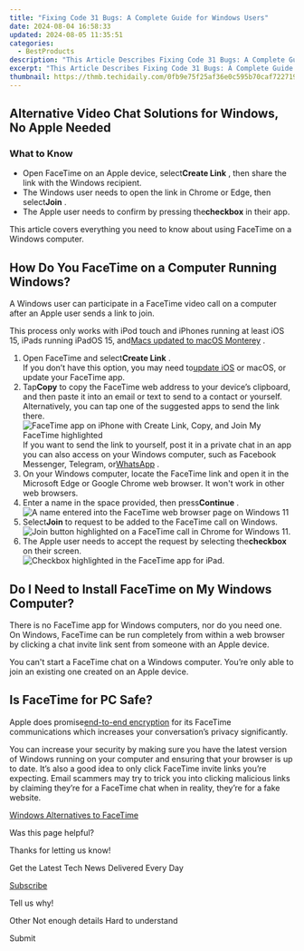 ```yaml
---
title: "Fixing Code 31 Bugs: A Complete Guide for Windows Users"
date: 2024-08-04 16:58:33
updated: 2024-08-05 11:35:51
categories:
  - BestProducts
description: "This Article Describes Fixing Code 31 Bugs: A Complete Guide for Windows Users"
excerpt: "This Article Describes Fixing Code 31 Bugs: A Complete Guide for Windows Users"
thumbnail: https://thmb.techidaily.com/0fb9e75f25af36e0c595b70caf722719ae176ebbaafa4088d329d674adb3fc6f.jpg
---
```


## Alternative Video Chat Solutions for Windows, No Apple Needed
### What to Know

* Open FaceTime on an Apple device, select**Create Link** , then share the link with the Windows recipient.
* The Windows user needs to open the link in Chrome or Edge, then select**Join** .
* The Apple user needs to confirm by pressing the**checkbox** in their app.

 This article covers everything you need to know about using FaceTime on a Windows computer.

## How Do You FaceTime on a Computer Running Windows?

 A Windows user can participate in a FaceTime video call on a computer after an Apple user sends a link to join.

 This process only works with iPod touch and iPhones running at least iOS 15, iPads running iPadOS 15, and[Macs updated to macOS Monterey](https://www.lifewire.com/upgrade-to-macos-monterey-5209805) .

1. Open FaceTime and select**Create Link** .  
 If you don’t have this option, you may need to[update iOS](https://www.lifewire.com/upgrade-to-ios-15-5193667) or macOS, or update your FaceTime app.
2. Tap**Copy** to copy the FaceTime web address to your device’s clipboard, and then paste it into an email or text to send to a contact or yourself. Alternatively, you can tap one of the suggested apps to send the link there.  
![FaceTime app on iPhone with Create Link, Copy, and Join My FaceTime highlighted](https://www.lifewire.com/thmb/v19aQbgVNHjz4LM82TipY62hlZ8=/1500x0/filters:no_upscale():max_bytes(150000):strip_icc():format(webp)/SendLink-e9a6082b8665420993fad79478332dcd.jpg)  
 If you want to send the link to yourself, post it in a private chat in an app you can also access on your Windows computer, such as Facebook Messenger, Telegram, or[WhatsApp](https://www.lifewire.com/use-whatsapp-on-laptop-computer-4051534) .
3. On your Windows computer, locate the FaceTime link and open it in the Microsoft Edge or Google Chrome web browser. It won't work in other web browsers.
4. Enter a name in the space provided, then press**Continue** .  
![A name entered into the FaceTime web browser page on Windows 11](https://www.lifewire.com/thmb/ZEP2aHLtZX2KJLgKV21j-4haA98=/1500x0/filters:no_upscale():max_bytes(150000):strip_icc():format(webp)/facetime-windows-name-d8a7bf2c815d4f7eaa9368e479d1ed0f.png)
5. Select**Join** to request to be added to the FaceTime call on Windows.  
![Join button highlighted on a FaceTime call in Chrome for Windows 11.](https://www.lifewire.com/thmb/0jH0gbIbBilrl4kUqu3LvppSmcc=/1500x0/filters:no_upscale():max_bytes(150000):strip_icc():format(webp)/A5-GetFaceTimeonWindows-annotated-295a1a53f99b4b6992c46de0bdbfff06.jpg)
6. The Apple user needs to accept the request by selecting the**checkbox** on their screen.  
![Checkbox highlighted in the FaceTime app for iPad.](https://www.lifewire.com/thmb/lt4n0fOeu3xW12FGuGS1sq-fAvU=/1500x0/filters:no_upscale():max_bytes(150000):strip_icc():format(webp)/A6-GetFaceTimeonWindows-annotated-7bbae059fdc2434994ef40d7fb2c16ea.jpg)

## Do I Need to Install FaceTime on My Windows Computer?

 There is no FaceTime app for Windows computers, nor do you need one. On Windows, FaceTime can be run completely from within a web browser by clicking a chat invite link sent from someone with an Apple device.  

 You can't start a FaceTime chat on a Windows computer. You’re only able to join an existing one created on an Apple device.

## Is FaceTime for PC Safe?

 Apple does promise[end-to-end encryption](https://www.lifewire.com/what-is-end-to-end-encryption-4028873) for its FaceTime communications which increases your conversation’s privacy significantly.

 You can increase your security by making sure you have the latest version of Windows running on your computer and ensuring that your browser is up to date. It’s also a good idea to only click FaceTime invite links you’re expecting. Email scammers may try to trick you into clicking malicious links by claiming they’re for a FaceTime chat when in reality, they’re for a fake website.

[Windows Alternatives to FaceTime](https://www.lifewire.com/can-you-use-facetime-on-windows-2000762)
  
Was this page helpful?

Thanks for letting us know!

 Get the Latest Tech News Delivered Every Day

[Subscribe](https://www.lifewire.com/#)

Tell us why!

 Other  Not enough details  Hard to understand

 Submit

<ins class="adsbygoogle"
     style="display:block"
     data-ad-format="autorelaxed"
     data-ad-client="ca-pub-7571918770474297"
     data-ad-slot="1223367746"></ins>



<ins class="adsbygoogle"
     style="display:block"
     data-ad-client="ca-pub-7571918770474297"
     data-ad-slot="8358498916"
     data-ad-format="auto"
     data-full-width-responsive="true"></ins>
